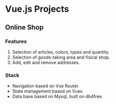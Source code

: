 # Vue.js Projects
## Online Shop
### Features
1. Selection of articles, colors, types and quantity.
2. Selection of goods-taking area and fisical shop.
3. Add, edit and remove addresses.

### Stack
+ Navigation based on Vue Router.
+ State management based on Vuex.
+ Data base based on Mysql, built on db4free.